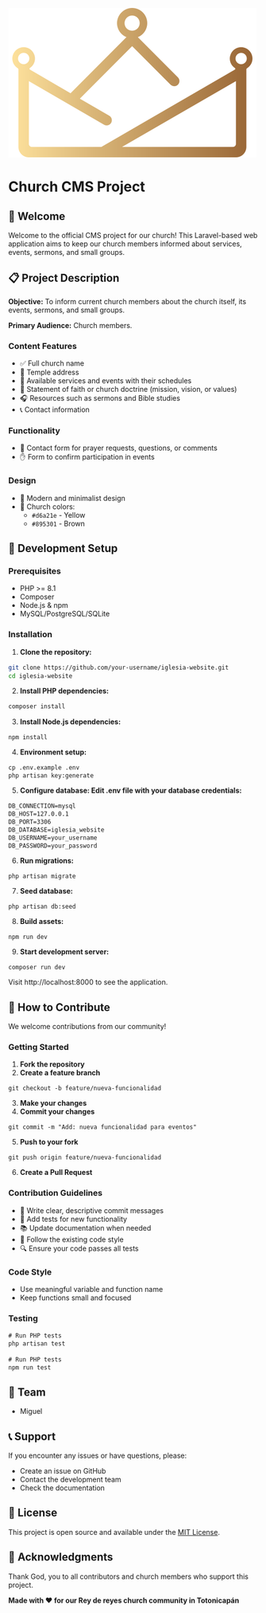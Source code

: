 ![Company Logo](public/images/CROW.svg)
# Church CMS Project

## 🙏 Welcome

Welcome to the official CMS project for our church! This Laravel-based web application aims to keep our church members informed about services, events, sermons, and small groups.

## 📋 Project Description

**Objective:** To inform current church members about the church itself, its events, sermons, and small groups.

**Primary Audience:** Church members.

### Content Features
- ✅ Full church name
- 📍 Temple address
- 📅 Available services and events with their schedules
- 📖 Statement of faith or church doctrine (mission, vision, or values)
- 🎧 Resources such as sermons and Bible studies
- 📞 Contact information

### Functionality
- 📝 Contact form for prayer requests, questions, or comments
- ✋ Form to confirm participation in events

### Design
- 🎨 Modern and minimalist design
- 🎨 Church colors:
    - `#d6a21e` - Yellow
    - `#895301` - Brown

## 🚀 Development Setup

### Prerequisites
- PHP >= 8.1
- Composer
- Node.js & npm
- MySQL/PostgreSQL/SQLite

### Installation

1. **Clone the repository:**
```bash
git clone https://github.com/your-username/iglesia-website.git
cd iglesia-website
```
2. **Install PHP dependencies:**
```bash
composer install
```
3. **Install Node.js dependencies:**
```
npm install
```
4. **Environment setup:**
```
cp .env.example .env
php artisan key:generate
```
5. **Configure database: Edit .env file with your database credentials:**
```  
DB_CONNECTION=mysql
DB_HOST=127.0.0.1
DB_PORT=3306
DB_DATABASE=iglesia_website
DB_USERNAME=your_username
DB_PASSWORD=your_password
```
6. **Run migrations:**
```
php artisan migrate
```
7. **Seed database:**
```
php artisan db:seed
```
8. **Build assets:**
```
npm run dev
```
9. **Start development server:**
```
composer run dev
```
Visit http://localhost:8000 to see the application.

## 🤝 How to Contribute
We welcome contributions from our community! 
### Getting Started
1. **Fork the repository**
2. **Create a feature branch**
```
git checkout -b feature/nueva-funcionalidad
```
3. **Make your changes**
4. **Commit your changes**
```
git commit -m "Add: nueva funcionalidad para eventos"
```
5. **Push to your fork**
```
git push origin feature/nueva-funcionalidad
```
6. **Create a Pull Request**

### Contribution Guidelines
- 📝 Write clear, descriptive commit messages 
- 🧪 Add tests for new functionality 
- 📚 Update documentation when needed 
- 🎨 Follow the existing code style 
- 🔍 Ensure your code passes all tests

### Code Style
- Use meaningful variable and function name
- Keep functions small and focused

### Testing
```
# Run PHP tests
php artisan test

# Run PHP tests
npm run test
```
## 👥 Team
- Miguel 

## 📞 Support
If you encounter any issues or have questions, please:

- Create an issue on GitHub
- Contact the development team
- Check the documentation

## 📄 License
This project is open source and available under the [MIT License](LICENSE).

## 🙏 Acknowledgments
Thank God, you to all contributors and church members who support this project.

**Made with ❤️ for our Rey de reyes church community in Totonicapán**
